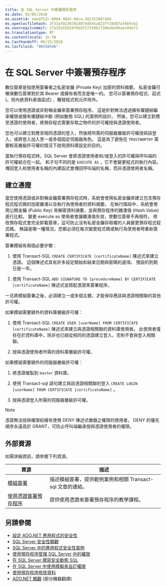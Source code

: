 ```yaml
---
title: 在 SQL Server 中簽署預存程序
ms.date: 01/05/2018
ms.assetid: eeed752c-0084-48e5-9dca-381353007a0d
ms.openlocfilehash: 3f33af0238781407dd845a823ff28d87af48feb2
ms.sourcegitcommit: 27a15a55019f6b5f2733961738babe94aec0def3
ms.translationtype: MT
ms.contentlocale: zh-TW
ms.lasthandoff: 09/15/2020
ms.locfileid: "90558546"
---
```

# <a name="signing-stored-procedures-in-sql-server"></a>在 SQL Server 中簽署預存程序

數位簽章是指使用簽署者之私密金鑰 (Private Key) 加密的資料摘要。 私密金鑰可確保數位簽章對於其 Bearer 或擁有者而言是唯一的。 您可以簽署預存程式、函式 (，但內嵌資料表值函式) 、觸發程式和元件除外。

您可以使用憑證或非對稱金鑰來簽署預存程序。 這是針對無法透過擁有權鏈結繼承權限或擁有權鏈結中斷 (例如動態 SQL) 的案例所設計。 然後，您可以建立對應至憑證的使用者，將預存程式需要存取之物件的許可權授與憑證使用者。

您也可以建立對應至相同憑證的登入，然後將所需的伺服器層級許可權授與該登入，或將登入加入至一或多個固定伺服器角色。 這是為了避免在 `TRUSTWORTHY` 需要較高層級許可權的情況下啟用資料庫設定的目的。

當執行預存程式時，SQL Server 會將憑證使用者和/或登入的許可權與呼叫端的許可權結合在一起。 和子句不同的是 `EXECUTE AS` ，它不會變更程式的執行內容。 傳回登入和使用者名稱的內建函式會傳回呼叫端的名稱，而非憑證使用者名稱。

## <a name="creating-certificates"></a>建立憑證

當您使用憑證或非對稱金鑰簽署預存程式時，系統會使用私密金鑰來建立包含預存程式程式碼的加密雜湊以及執行為使用者的資料摘要。 在執行階段中，系統會使用公開金鑰 (Public Key) 來解密資料摘要，並與預存程序的雜湊值 (Hash Value) 進行比較。 變更 execute as 使用者會讓雜湊值失效，使數位簽章不再相符。 修改預存程式會完全卸載簽章，這可防止沒有私密金鑰存取權的人員變更預存程式程式碼。 無論是哪一種情況，您都必須在每次變更程式碼或執行為使用者時重新簽署程式。

簽署模組有兩個必要步驟：

1. 使用 Transact-SQL `CREATE CERTIFICATE [certificateName]` 陳述式來建立憑證。 這個陳述式具有許多設定開始和結束日期與密碼的選項。 預設的到期日是一年。

1. 使用 Transact-SQL `ADD SIGNATURE TO [procedureName] BY CERTIFICATE [certificateName]` 陳述式並搭配憑證來簽署程序。

一旦將模組簽署之後，必須建立一或多個主體，才能保存應該與憑證相關聯的其他許可權。

如果模組需要額外的資料庫層級許可權：

1. 使用 Transact-SQL `CREATE USER [userName] FROM CERTIFICATE [certificateName]` 陳述式來建立與憑證相關聯的資料庫使用者。 此使用者僅存在於資料庫中，除非也已經從相同的憑證建立登入，否則不會與登入相關聯。

1. 授與憑證使用者所需的資料庫層級許可權。

如果模組需要額外的伺服器層級許可權：

1. 將憑證複製到 `master` 資料庫。

1. 使用 Transact-sql 語句建立與該憑證相關聯的登入 `CREATE LOGIN [userName] FROM CERTIFICATE [certificateName]` 。

1. 授與憑證登入所需的伺服器層級許可權。

> [!NOTE]
> 憑證無法授與權限給擁有使用 DENY 陳述式撤銷之權限的使用者。 DENY 的優先順序永遠高於 GRANT，可防止呼叫端繼承授與憑證使用者的權限。

## <a name="external-resources"></a>外部資源

如需詳細資訊，請參閱下列資源。

|資源|描述|
|--------------|-----------------|
|[模組簽署](/previous-versions/sql/sql-server-2008/ms345102(v=sql.100))|描述模組簽署，提供範例案例和相關 Transact-sql 文章的連結。|
|[使用憑證簽署預存程序](/sql/relational-databases/tutorial-signing-stored-procedures-with-a-certificate)|提供使用憑證來簽署預存程序的教學課程。|

## <a name="see-also"></a>另請參閱

- [設定 ADO.NET 應用程式的安全性](../securing-ado-net-applications.md)
- [SQL Server 安全性概觀](overview-of-sql-server-security.md)
- [SQL Server 中的應用程式安全性案例](application-security-scenarios-in-sql-server.md)
- [使用預存程序管理 SQL Server 中的權限](managing-permissions-with-stored-procedures-in-sql-server.md)
- [在 SQL Server 撰寫安全動態 SQL](writing-secure-dynamic-sql-in-sql-server.md)
- [在 SQL Server 中使用模擬來自訂權限](customizing-permissions-with-impersonation-in-sql-server.md)
- [使用預存程序修改資料](../modifying-data-with-stored-procedures.md)
- [ADO.NET 概觀](../ado-net-overview.md) \(部分機器翻譯\)
